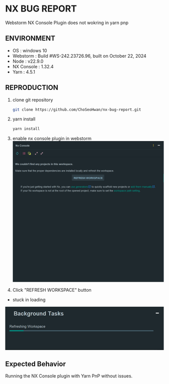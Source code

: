 # NX BUG REPORT

Webstorm NX Console Plugin does not wokring in yarn pnp

## ENVIRONMENT

- OS : windows 10
- Webstorm : Build #WS-242.23726.96, built on October 22, 2024
- Node : v22.9.0
- NX Console : 1.32.4
- Yarn : 4.5.1

## REPRODUCTION

1. clone git repository
    ```bash
   git clone https://github.com/ChoSeoHwan/nx-bug-report.git
   ```
   
2. yarn install
   ```bash
   yarn install
   ```

3. enable nx console plugin in webstorm
![img.png](images/img.png)

4. Click "REFRESH WORKSPACE" button
- stuck in loading

![img.png](images/img2.png)


## Expected Behavior

Running the NX Console plugin with Yarn PnP without issues.
